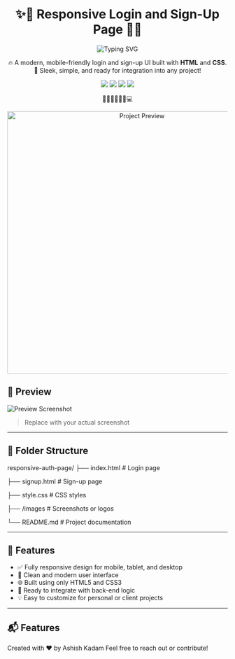 <h1 align="center">✨🔐 Responsive Login and Sign-Up Page 🔐✨</h1>

<p align="center">
  <img src="https://readme-typing-svg.demolab.com?font=Fira+Code&size=24&duration=3000&pause=500&color=36BCF7&center=true&vCenter=true&width=600&lines=Beautifully+Designed+Authentication+UI;Responsive+Login+%2B+Sign-Up+Form;HTML+%2B+CSS+Only;Ready+for+Your+Next+Web+Project!" alt="Typing SVG" />
</p>

<p align="center">
  🔥 A modern, mobile-friendly login and sign-up UI built with <strong>HTML</strong> and <strong>CSS</strong>.<br>
  🎯 Sleek, simple, and ready for integration into any project!
</p>

<p align="center">
  <img src="https://img.shields.io/badge/HTML5-E34F26?style=for-the-badge&logo=html5&logoColor=white"/>
  <img src="https://img.shields.io/badge/CSS3-1572B6?style=for-the-badge&logo=css3&logoColor=white"/>
  <img src="https://img.shields.io/badge/Responsive-Design-28a745?style=for-the-badge"/>
  <img src="https://img.shields.io/badge/Open%20Source-%F0%9F%92%9A-blue?style=for-the-badge"/>
</p>

<p align="center">
  🚀🌐✨🌟💡📱💻  
</p>

<p align="center">
  <img src="[https://ashishkadam03.github.io/Login-Page-SignUp-Page/](https://ashishkadam03.github.io/Login-Page-SignUp-Page/)" width="600" alt="Project Preview"/>
</p>


## 📸 Preview

![Preview Screenshot](images/preview.png)

> Replace with your actual screenshot

---

## 📁 Folder Structure

responsive-auth-page/
├── index.html # Login page

├── signup.html # Sign-up page

├── style.css # CSS styles

├── /images # Screenshots or logos

└── README.md # Project documentation


---

## 🚀 Features

- ✅ Fully responsive design for mobile, tablet, and desktop
- 🎨 Clean and modern user interface
- 🌐 Built using only HTML5 and CSS3
- 🧱 Ready to integrate with back-end logic
- 💡 Easy to customize for personal or client projects

---


## 📬 Features

Created with ❤️ by Ashish Kadam 
Feel free to reach out or contribute!


